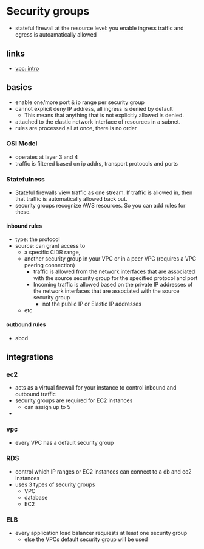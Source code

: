 # Security groups

- stateful firewall at the resource level: you enable ingress traffic and egress is autoamatically allowed

## links

- [vpc: intro](https://docs.aws.amazon.com/vpc/latest/userguide/VPC_SecurityGroups.html)

## basics

- enable one/more port & ip range per security group
- cannot explicit deny IP address, all ingress is denied by default
  - This means that anything that is not explicitly allowed is denied.
- attached to the elastic network interface of resources in a subnet.
- rules are processed all at once, there is no order

### OSI Model

- operates at layer 3 and 4
- traffic is filtered based on ip addrs, transport protocols and ports

### Statefulness

- Stateful firewalls view traffic as one stream. If traffic is allowed in, then that traffic is automatically allowed back out.
- security groups recognize AWS resources. So you can add rules for these.

#### inbound rules

- type: the protocol
- source: can grant access to
  - a specific CIDR range,
  - another security group in your VPC or in a peer VPC (requires a VPC peering connection)
    - traffic is allowed from the network interfaces that are associated with the source security group for the specified protocol and port
    - Incoming traffic is allowed based on the private IP addresses of the network interfaces that are associated with the source security group
      - not the public IP or Elastic IP addresses
  - etc

#### outbound rules

- abcd

## integrations

### ec2

- acts as a virtual firewall for your instance to control inbound and outbound traffic
- security groups are required for EC2 instances
  - can assign up to 5
-

### vpc

- every VPC has a default security group

### RDS

- control which IP ranges or EC2 instances can connect to a db and ec2 instances
- uses 3 types of security groups
  - VPC
  - database
  - EC2

### ELB

- every application load balancer requiests at least one security group
  - else the VPCs default security group will be used
